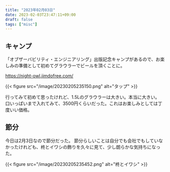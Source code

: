 ```yaml
---
title: "2023年02月03日"
date: 2023-02-03T23:47:11+09:00
draft: false
tags: ["misc"]
---
```


## キャンプ

「オブザーバビリティ・エンジニアリング」出版記念キャンプがあるので、お楽しみの準備として初めてグラウラーでビールを頂くことに。

<https://night-owl.jimdofree.com/>

{{< figure src="/image/20230205235150.png" alt="タップ" >}}

行ってみて初めて思ったけれど、1.5Lのグラウラーは大きい。本当に大きい。
口いっぱいまで入れてみて、3500円くらいだった。これはお楽しみとしては丁度いい価格。

## 節分

今日は2月3日なので節分だった。
節分らしいことは自分でも会社でもしていなかったけれども、柊とイワシの飾りを久々に見て、少し朗らかな気持ちになった。

{{< figure src="/image/20230205235452.png" alt="柊とイワシ" >}}
